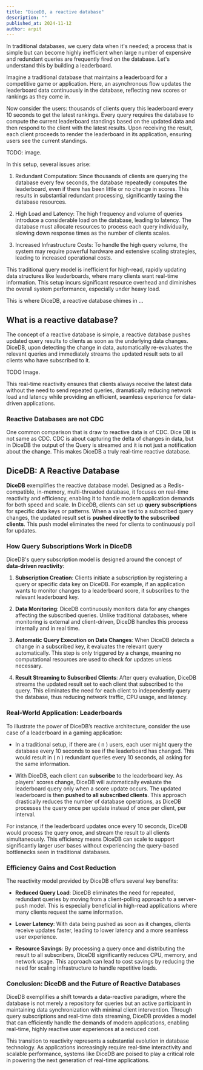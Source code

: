 ```yaml
---
title: "DiceDB, a reactive database"
description: ""
published_at: 2024-11-12
author: arpit
---
```


In traditional databases, we query data when it's needed; a process that is simple but can become highly inefficient when large number of expensive and redundant queries are frequently fired on the database. Let's understand this by building a leaderboard.

Imagine a traditional database that maintains a leaderboard for a competitive game or application. Here, an asynchronous flow updates the leaderboard data continuously in the database, reflecting new scores or rankings as they come in.

Now consider the users: thousands of clients query this leaderboard every 10 seconds to get the latest rankings. Every query requires the database to compute the current leaderboard standings based on the updated data and then respond to the client with the latest results. Upon receiving the result, each client proceeds to render the leaderboard in its application, ensuring users see the current standings.

TODO: image.

In this setup, several issues arise:

1. Redundant Computation: Since thousands of clients are querying the database every few seconds, the database repeatedly computes the leaderboard, even if there has been little or no change in scores. This results in substantial redundant processing, significantly taxing the database resources.

2. High Load and Latency: The high frequency and volume of queries introduce a considerable load on the database, leading to latency. The database must allocate resources to process each query individually, slowing down response times as the number of clients scales.

3. Increased Infrastructure Costs: To handle the high query volume, the system may require powerful hardware and extensive scaling strategies, leading to increased operational costs.

This traditional query model is inefficient for high-read, rapidly updating data structures like leaderboards, where many clients want real-time information. This setup incurs significant resource overhead and diminishes the overall system performance, especially under heavy load.

This is where DiceDB, a reactive database chimes in ...

## What is a reactive database?

The concept of a reactive database is simple, a reactive database pushes updated query results to clients as soon as the underlying data changes. DiceDB, upon detecting the change in data, automatically re-evaluates the relevant queries and immediately streams the updated result sets to all clients who have subscribed to it.

TODO Image.

This real-time reactivity ensures that clients always receive the latest data without the need to send repeated queries, dramatically reducing network load and latency while providing an efficient, seamless experience for data-driven applications.

### Reactive Databases are not CDC

One common comparison that is draw to reactive data is of CDC. Dice DB is not same as CDC. CDC is about capturing the delta of changes in data, but in DiceDB the output of the Query is streamed and it is not just a notification about the change. This makes DiceDB a truly real-time reactive database.

## DiceDB: A Reactive Database

**DiceDB** exemplifies the reactive database model. Designed as a Redis-compatible, in-memory, multi-threaded database, it focuses on real-time reactivity and efficiency, enabling it to handle modern application demands for both speed and scale. In DiceDB, clients can set up **query subscriptions** for specific data keys or patterns. When a value tied to a subscribed query changes, the updated result set is **pushed directly to the subscribed clients**. This push model eliminates the need for clients to continuously poll for updates.

### How Query Subscriptions Work in DiceDB

DiceDB's query subscription model is designed around the concept of **data-driven reactivity**:

1. **Subscription Creation**: Clients initiate a subscription by registering a query or specific data key on DiceDB. For example, if an application wants to monitor changes to a leaderboard score, it subscribes to the relevant leaderboard key.
  
2. **Data Monitoring**: DiceDB continuously monitors data for any changes affecting the subscribed queries. Unlike traditional databases, where monitoring is external and client-driven, DiceDB handles this process internally and in real time.

3. **Automatic Query Execution on Data Changes**: When DiceDB detects a change in a subscribed key, it evaluates the relevant query automatically. This step is only triggered by a change, meaning no computational resources are used to check for updates unless necessary.

4. **Result Streaming to Subscribed Clients**: After query evaluation, DiceDB streams the updated result set to each client that subscribed to the query. This eliminates the need for each client to independently query the database, thus reducing network traffic, CPU usage, and latency.

### Real-World Application: Leaderboards

To illustrate the power of DiceDB’s reactive architecture, consider the use case of a leaderboard in a gaming application:

- In a traditional setup, if there are \( n \) users, each user might query the database every 10 seconds to see if the leaderboard has changed. This would result in \( n \) redundant queries every 10 seconds, all asking for the same information.

- With DiceDB, each client can **subscribe** to the leaderboard key. As players’ scores change, DiceDB will automatically evaluate the leaderboard query only when a score update occurs. The updated leaderboard is then **pushed to all subscribed clients**. This approach drastically reduces the number of database operations, as DiceDB processes the query once per update instead of once per client, per interval.

For instance, if the leaderboard updates once every 10 seconds, DiceDB would process the query once, and stream the result to all clients simultaneously. This efficiency means DiceDB can scale to support significantly larger user bases without experiencing the query-based bottlenecks seen in traditional databases.

### Efficiency Gains and Cost Reduction

The reactivity model provided by DiceDB offers several key benefits:

- **Reduced Query Load**: DiceDB eliminates the need for repeated, redundant queries by moving from a client-polling approach to a server-push model. This is especially beneficial in high-read applications where many clients request the same information.
  
- **Lower Latency**: With data being pushed as soon as it changes, clients receive updates faster, leading to lower latency and a more seamless user experience.

- **Resource Savings**: By processing a query once and distributing the result to all subscribers, DiceDB significantly reduces CPU, memory, and network usage. This approach can lead to cost savings by reducing the need for scaling infrastructure to handle repetitive loads.

### Conclusion: DiceDB and the Future of Reactive Databases

DiceDB exemplifies a shift towards a data-reactive paradigm, where the database is not merely a repository for queries but an active participant in maintaining data synchronization with minimal client intervention. Through query subscriptions and real-time data streaming, DiceDB provides a model that can efficiently handle the demands of modern applications, enabling real-time, highly reactive user experiences at a reduced cost.

This transition to reactivity represents a substantial evolution in database technology. As applications increasingly require real-time interactivity and scalable performance, systems like DiceDB are poised to play a critical role in powering the next generation of real-time applications.
